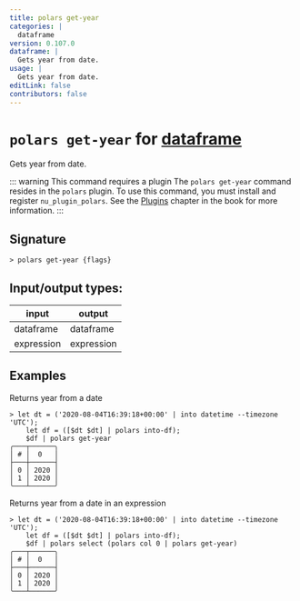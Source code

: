 ```yaml
---
title: polars get-year
categories: |
  dataframe
version: 0.107.0
dataframe: |
  Gets year from date.
usage: |
  Gets year from date.
editLink: false
contributors: false
---
```

<!-- This file is automatically generated. Please edit the command in https://github.com/nushell/nushell instead. -->

# `polars get-year` for [dataframe](/commands/categories/dataframe.md)

<div class='command-title'>Gets year from date.</div>

::: warning This command requires a plugin
The `polars get-year` command resides in the `polars` plugin.
To use this command, you must install and register `nu_plugin_polars`.
See the [Plugins](/book/plugins.html) chapter in the book for more information.
:::


## Signature

```> polars get-year {flags} ```


## Input/output types:

| input      | output     |
| ---------- | ---------- |
| dataframe  | dataframe  |
| expression | expression |
## Examples

Returns year from a date
```nu
> let dt = ('2020-08-04T16:39:18+00:00' | into datetime --timezone 'UTC');
    let df = ([$dt $dt] | polars into-df);
    $df | polars get-year
╭───┬──────╮
│ # │  0   │
├───┼──────┤
│ 0 │ 2020 │
│ 1 │ 2020 │
╰───┴──────╯

```

Returns year from a date in an expression
```nu
> let dt = ('2020-08-04T16:39:18+00:00' | into datetime --timezone 'UTC');
    let df = ([$dt $dt] | polars into-df);
    $df | polars select (polars col 0 | polars get-year)
╭───┬──────╮
│ # │  0   │
├───┼──────┤
│ 0 │ 2020 │
│ 1 │ 2020 │
╰───┴──────╯

```
